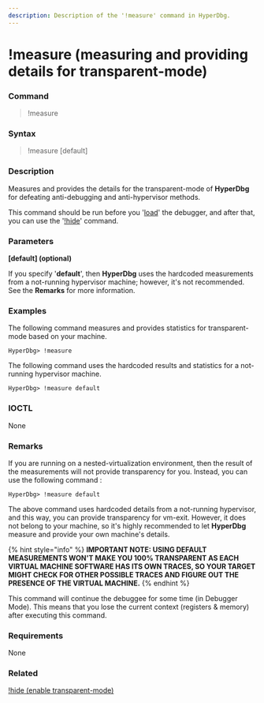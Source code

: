 ```yaml
---
description: Description of the '!measure' command in HyperDbg.
---
```


# !measure (measuring and providing details for transparent-mode)

### Command

> !measure

### Syntax

> !measure \[default]

### Description

Measures and provides the details for the transparent-mode of **HyperDbg** for defeating anti-debugging and anti-hypervisor methods.

This command should be run before you '[load](https://docs.hyperdbg.org/commands/debugging-commands/load)' the debugger, and after that, you can use the '[!hide](https://docs.hyperdbg.org/commands/extension-commands/hide)' command.

### Parameters

**\[default] (optional)**

If you specify '**default**', then **HyperDbg** uses the hardcoded measurements from a not-running hypervisor machine; however, it's not recommended. See the **Remarks** for more information.

### Examples

The following command measures and provides statistics for transparent-mode based on your machine.

```
HyperDbg> !measure
```

The following command uses the hardcoded results and statistics for a not-running hypervisor machine.

```
HyperDbg> !measure default
```

### IOCTL

None

### Remarks

If you are running on a nested-virtualization environment, then the result of the measurements will not provide transparency for you. Instead, you can use the following command :

```
HyperDbg> !measure default
```

The above command uses hardcoded details from a not-running hypervisor, and this way, you can provide transparency for vm-exit. However, it does not belong to your machine, so it's highly recommended to let **HyperDbg** measure and provide your own machine's details.

{% hint style="info" %}
**IMPORTANT NOTE: USING DEFAULT MEASUREMENTS WON'T MAKE YOU 100% TRANSPARENT AS EACH VIRTUAL MACHINE SOFTWARE HAS ITS OWN TRACES, SO YOUR TARGET MIGHT CHECK FOR OTHER POSSIBLE TRACES AND FIGURE OUT THE PRESENCE OF THE VIRTUAL MACHINE.**
{% endhint %}

This command will continue the debuggee for some time (in Debugger Mode). This means that you lose the current context (registers & memory) after executing this command.

### Requirements

None

### Related

[!hide (enable transparent-mode)](https://docs.hyperdbg.org/commands/extension-commands/hide)
